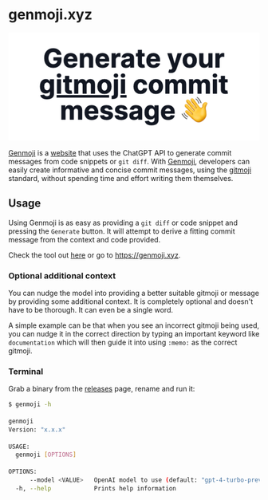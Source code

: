 # genmoji.xyz

<p align="center">
<img src="./apps/web/public/og-image.png">

[Genmoji](https://genmoji.xyz) is a [website](https://genmoji.xyz) that uses the ChatGPT API to generate commit messages from code snippets or `git diff`. With [Genmoji](https://genmoji.xyz), developers can easily create informative and concise commit messages, using the [gitmoji](https://gitmoji.dev) standard, without spending time and effort writing them themselves.

## Usage

Using Genmoji is as easy as providing a `git diff` or code snippet and pressing the `Generate` button. It will attempt to derive a fitting commit message from the context and code provided.

Check the tool out [here](https://genmoji.xyz) or go to https://genmoji.xyz.

### Optional additional context

You can nudge the model into providing a better suitable gitmoji or message by providing some additional context. It is completely optional and doesn't have to be thorough. It can even be a single word.

A simple example can be that when you see an incorrect gitmoji being used, you can nudge it in the correct direction by typing an important keyword like `documentation` which will then guide it into using `:memo:` as the correct gitmoji.

### Terminal

Grab a binary from the [releases](https://github.com/segersniels/genmoji/releases) page, rename and run it:

```bash
$ genmoji -h

genmoji
Version: "x.x.x"

USAGE:
  genmoji [OPTIONS]

OPTIONS:
      --model <VALUE>   OpenAI model to use (default: "gpt-4-turbo-preview")
  -h, --help            Prints help information
```
